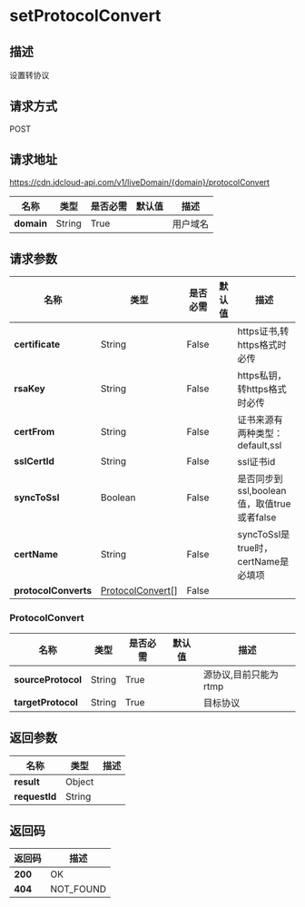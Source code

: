 # setProtocolConvert


## 描述
设置转协议

## 请求方式
POST

## 请求地址
https://cdn.jdcloud-api.com/v1/liveDomain/{domain}/protocolConvert

|名称|类型|是否必需|默认值|描述|
|---|---|---|---|---|
|**domain**|String|True| |用户域名|

## 请求参数
|名称|类型|是否必需|默认值|描述|
|---|---|---|---|---|
|**certificate**|String|False| |https证书,转https格式时必传|
|**rsaKey**|String|False| |https私钥，转https格式时必传|
|**certFrom**|String|False| |证书来源有两种类型：default,ssl|
|**sslCertId**|String|False| |ssl证书id|
|**syncToSsl**|Boolean|False| |是否同步到ssl,boolean值，取值true或者false|
|**certName**|String|False| |syncToSsl是true时，certName是必填项|
|**protocolConverts**|[ProtocolConvert[]](#protocolconvert)|False| | |

### <div id="ProtocolConvert">ProtocolConvert</div>
|名称|类型|是否必需|默认值|描述|
|---|---|---|---|---|
|**sourceProtocol**|String|True| |源协议,目前只能为rtmp|
|**targetProtocol**|String|True| |目标协议|

## 返回参数
|名称|类型|描述|
|---|---|---|
|**result**|Object| |
|**requestId**|String| |


## 返回码
|返回码|描述|
|---|---|
|**200**|OK|
|**404**|NOT_FOUND|
